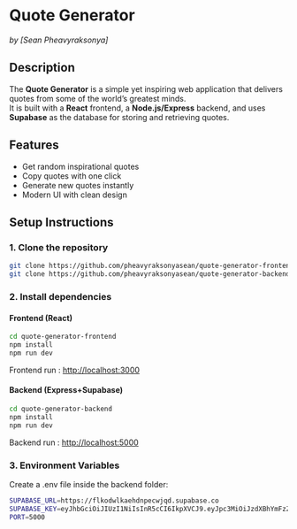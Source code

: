 # Quote Generator  
*by [Sean Pheavyraksonya]*  

## Description  
The **Quote Generator** is a simple yet inspiring web application that delivers quotes from some of the world’s greatest minds.  
It is built with a **React** frontend, a **Node.js/Express** backend, and uses **Supabase** as the database for storing and retrieving quotes.  

## Features  
- Get random inspirational quotes  
- Copy quotes with one click  
- Generate new quotes instantly  
- Modern UI with clean design  

## Setup Instructions  

### 1. Clone the repository  
```bash
git clone https://github.com/pheavyraksonyasean/quote-generator-frontend.git
git clone https://github.com/pheavyraksonyasean/quote-generator-backend.git
```
### 2. Install dependencies

#### Frontend (React)
```bash
cd quote-generator-frontend
npm install
npm run dev
```
Frontend run : [http://localhost:3000](http://localhost:3000)

#### Backend (Express+Supabase)
```bash
cd quote-generator-backend
npm install
npm run dev
```
Backend run : [http://localhost:5000](http://localhost:5000)

### 3. Environment Variables
Create a .env file inside the backend folder:
```bash
SUPABASE_URL=https://flkodwlkaehdnpecwjqd.supabase.co
SUPABASE_KEY=eyJhbGciOiJIUzI1NiIsInR5cCI6IkpXVCJ9.eyJpc3MiOiJzdXBhYmFzZSIsInJlZiI6ImZsa29kd2xrYWVoZG5wZWN3anFkIiwicm9sZSI6ImFub24iLCJpYXQiOjE3NTcwNjA4MDgsImV4cCI6MjA3MjYzNjgwOH0.tGuyRLMooTO8wRPjSrWurfTNtUjhVNhAFhWzU_EEnbI
PORT=5000
```























